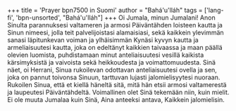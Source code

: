 +++
title = 'Prayer bpn7500 in Suomi'
author = "Bahá'u'lláh"
tags = ['lang-fi', 'bpn-unsorted', "Bahá'u'lláh"]
+++
Oi Jumala, minun Jumalani! Anon Sinulta parannuksesi valtameren ja armosi Päiväntähden loisteen kautta ja Sinun nimeesi, jolla teit palvelijoistasi alamaisiasi, sekä kaikkein ylevimmän sanasi läpitunkevan voiman ja ylhäisimmän Kynäsi kyvyn kautta ja armeliaisuutesi kautta, joka on edeltänyt kaikkien taivaassa ja maan päällä olevien luomista, puhdistamaan minut anteliaisuutesi vesillä kaikista kärsimyksistä ja vaivoista sekä heikkoudesta ja voimattomuudesta.
Sinä näet, oi Herrani, Sinua rukoilevan odottavan anteliaisuutesi ovella ja sen, joka on pannut toivonsa Sinuun, tarttuvan lujasti jalomielisyytesi nuoraan. Rukoilen Sinua, että et kiellä häneltä sitä, mitä hän etsii armosi valtamerestä ja laupeutesi Päiväntähdeltä.
Voimallinen olet Sinä tekemään niin, kuin mielit. Ei ole muuta Jumalaa kuin  Sinä, Aina anteeksi antava, Kaikkein jalomielisin.
